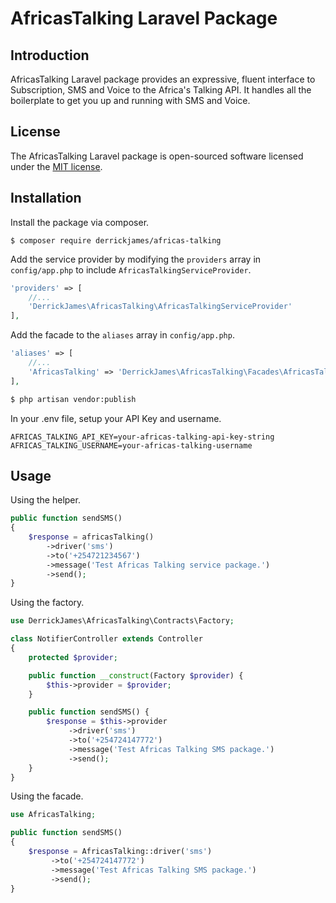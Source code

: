 # AfricasTalking Laravel Package

## Introduction

AfricasTalking Laravel package provides an expressive, fluent interface to
Subscription, SMS and Voice to the Africa's Talking API. It handles all the boilerplate to get you up and running with SMS and Voice.

## License

The AfricasTalking Laravel package is open-sourced software licensed under the [MIT license](http://opensource.org/licenses/MIT).

## Installation

Install the package via composer.

    $ composer require derrickjames/africas-talking

Add the service provider by modifying the `providers` array in `config/app.php`
to include `AfricasTalkingServiceProvider`.
```php
'providers' => [
    //...
    'DerrickJames\AfricasTalking\AfricasTalkingServiceProvider'
],
```

Add the facade to the `aliases` array in `config/app.php`.
```php
'aliases' => [
    //...
    'AfricasTalking' => 'DerrickJames\AfricasTalking\Facades\AfricasTalking'
],
```
```bash
$ php artisan vendor:publish
```

In your .env file, setup your API Key and username.

    AFRICAS_TALKING_API_KEY=your-africas-talking-api-key-string
    AFRICAS_TALKING_USERNAME=your-africas-talking-username

## Usage

Using the helper.
```php
public function sendSMS()
{
    $response = africasTalking()
        ->driver('sms')
        ->to('+254721234567')
        ->message('Test Africas Talking service package.')
        ->send();
}
```

Using the factory.

```php
use DerrickJames\AfricasTalking\Contracts\Factory;

class NotifierController extends Controller
{
    protected $provider;

    public function __construct(Factory $provider) {
        $this->provider = $provider;
    }

    public function sendSMS() {
        $response = $this->provider
             ->driver('sms')
             ->to('+254724147772')
             ->message('Test Africas Talking SMS package.')
             ->send();
    }
}
```

Using the facade.

```php
use AfricasTalking;

public function sendSMS()
{
    $response = AfricasTalking::driver('sms')
         ->to('+254724147772')
         ->message('Test Africas Talking SMS package.')
         ->send();
}
```
